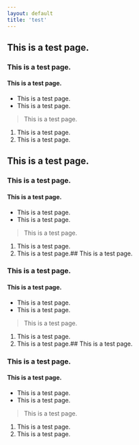 ```yaml
---
layout: default
title: 'test'
---
```

## This is a test page.
### This is a test page.
#### This is a test page.
- This is a test page.
- This is a test page.
> This is a test page.
1. This is a test page.
2. This is a test page.
## This is a test page.
### This is a test page.
#### This is a test page.
- This is a test page.
- This is a test page.
> This is a test page.
1. This is a test page.
2. This is a test page.## This is a test page.
### This is a test page.
#### This is a test page.
- This is a test page.
- This is a test page.
> This is a test page.
1. This is a test page.
2. This is a test page.## This is a test page.
### This is a test page.
#### This is a test page.
- This is a test page.
- This is a test page.
> This is a test page.
1. This is a test page.
2. This is a test page.
